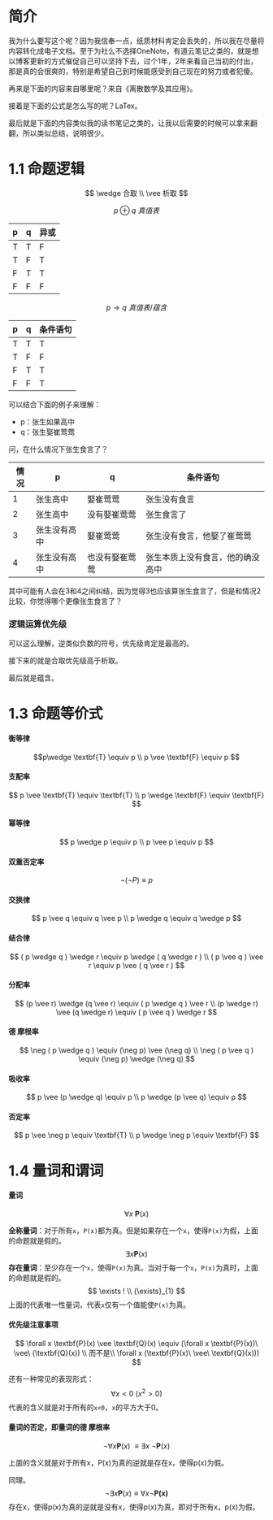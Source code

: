 # 简介

我为什么要写这个呢？因为我信奉一点，纸质材料肯定会丢失的，所以我在尽量将内容转化成电子文档。至于为社么不选择OneNote，有道云笔记之类的，就是想以博客更新的方式催促自己可以坚持下去，过个1年，2年来看自己当初的付出，那是真的会很爽的，特别是希望自己到时候能感受到自己现在的努力或者犯傻。

再来是下面的内容来自哪里呢？来自《离散数学及其应用》。

接着是下面的公式是怎么写的呢？LaTex。

最后就是下面的内容类似我的读书笔记之类的，让我以后需要的时候可以拿来翻翻，所以类似总结，说明很少。

# 1.1 命题逻辑

$$
\wedge 合取
\\
\vee 析取
$$

$$
p \oplus q\ 真值表
$$

| p    | q    | 异或 |
| ---- | ---- | ---- |
| T    | T    | F    |
| T    | F    | T    |
| F    | T    | T    |
| F    | F    | F    |

$$
p \longrightarrow q\ 真值表 / 蕴含
$$

| p    | q    | 条件语句 |
| ---- | ---- | -------- |
| T    | T    | T        |
| T    | F    | F        |
| F    | T    | T        |
| F    | F    | T        |

可以结合下面的例子来理解：

- p：张生如果高中
- q：张生娶崔莺莺

问，在什么情况下张生食言了？

| 情况 | p            | q              | 条件语句                         |
| ------------| ------------ | -------------- | -------------------------------- |
| 1 | 张生高中     | 娶崔莺莺       | 张生没有食言                     |
| 2 | 张生高中     | 没有娶崔莺莺   | 张生食言了                       |
| 3 | 张生没有高中 | 娶崔莺莺       | 张生没有食言，他娶了崔莺莺       |
| 4 | 张生没有高中 | 也没有娶崔莺莺 | 张生本质上没有食言，他的确没高中 |

其中可能有人会在3和4之间纠结，因为觉得3也应该算张生食言了，但是和情况2比较，你觉得哪个更像张生食言了？

### 逻辑运算优先级

可以这么理解，逆类似负数的符号，优先级肯定是最高的。

接下来的就是合取优先级高于析取。

最后就是蕴含。

# 1.3 命题等价式
#### 衡等律

$$p\wedge \textbf{T} \equiv p \\ p \vee \textbf{F} \equiv p
$$



#### 支配率

$$
p \vee \textbf{T} \equiv \textbf{T} \\
p \wedge \textbf{F} \equiv \textbf{F}
$$

#### 幂等律

$$
p \wedge p \equiv p \\
p \vee p \equiv p
$$

#### 双重否定率

$$
\neg ( \neg P ) \equiv p
$$

#### 交换律

$$
 p \vee q \equiv q \vee p \\
 p \wedge q \equiv q \wedge p
$$

#### 结合律

$$
( p \wedge q ) \wedge r \equiv p \wedge ( q \wedge r ) \\
( p \vee q ) \vee r \equiv p \vee ( q \vee r )
$$

#### 分配率

$$
(p \vee r) \wedge (q \vee r) \equiv ( p \wedge q ) \vee r   \\ 
(p \wedge r) \vee (q \wedge r) \equiv  ( p \vee q ) \wedge r 
$$

#### 德 摩根率

$$
\neg ( p \wedge q ) \equiv (\neg p) \vee (\neg q) \\
\neg ( p \vee q ) \equiv (\neg p) \wedge (\neg q)
$$

#### 吸收率

$$
p \vee (p \wedge q) \equiv p \\
p \wedge (p \vee q) \equiv p
$$

#### 否定率

$$
 p \vee \neg p \equiv \textbf{T} \\
 p \wedge \neg p \equiv \textbf{F}
$$

# 1.4 量词和谓词

#### 量词

$$
\forall x\ \textbf{P}(x)
$$

**全称量词**：对于所有`x`，`P(x)`都为真。但是如果存在一个`x`，使得`P(x)`为假，上面的命题就是假的。
$$
\exists x \textbf{P}(x)
$$
**存在量词**：至少存在一个`x`，使得`P(x)`为真。当对于每一个`x`，`P(x)`为真时，上面的命题就是假的。
$$
\exists ! \\
{\exists}_{1} 
$$
上面的代表唯一性量词，代表`x`仅有一个值能使`P(x)`为真。

#### 优先级注意事项

$$
\forall x \textbf{P}(x) \vee \textbf{Q}(x) \equiv (\forall x \textbf{P}(x))\ \vee\ (\textbf{Q}(x)) \\
而不是\\
\forall x (\textbf{P}(x)\ \vee\ \textbf{Q}(x)))
$$

还有一种常见的表现形式：
$$
\forall x < 0\ ({x}^{2}>0)
$$
代表的含义就是对于所有的`x<0`，`x`的平方大于0。

#### 量词的否定，即量词的德 摩根率

$$
\neg \forall x \textbf{P}(x)\ \equiv \exists x\ \neg\textbf{P}(x)
$$

上面的含义就是对于所有x，P(x)为真的逆就是存在x，使得p(x)为假。

同理。
$$
\neg \exists x \textbf{P}(x) \equiv \forall x \neg\textbf{P(x)}
$$
存在x，使得p(x)为真的逆就是没有x，使得p(x)为真，即对于所有x，p(x)为假。

